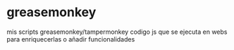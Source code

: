 greasemonkey
============

mis scripts greasemonkey/tampermonkey
codigo js que se ejecuta en webs para enriquecerlas o añadir funcionalidades
